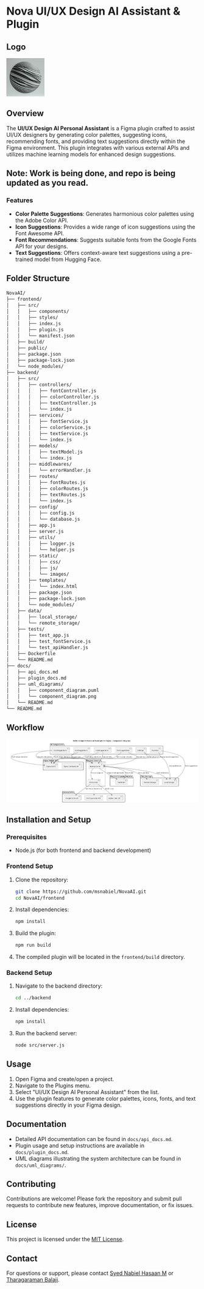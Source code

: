 # Nova UI/UX Design AI Assistant & Plugin


## Logo
<img src="./logo.png" alt="NovaAI-Logo" width="100" height="100">

## Overview

The **UI/UX Design AI Personal Assistant** is a Figma plugin crafted to assist UI/UX designers by generating color palettes, suggesting icons, recommending fonts, and providing text suggestions directly within the Figma environment. This plugin integrates with various external APIs and utilizes machine learning models for enhanced design suggestions.

## Note: Work is being done, and repo is being updated as you read.

### Features

- **Color Palette Suggestions**: Generates harmonious color palettes using the Adobe Color API.
- **Icon Suggestions**: Provides a wide range of icon suggestions using the Font Awesome API.
- **Font Recommendations**: Suggests suitable fonts from the Google Fonts API for your designs.
- **Text Suggestions**: Offers context-aware text suggestions using a pre-trained model from Hugging Face.

## Folder Structure

```plaintext
NovaAI/
├── frontend/
│   ├── src/
│   │   ├── components/
│   │   ├── styles/
│   │   ├── index.js
│   │   ├── plugin.js
│   │   └── manifest.json
│   ├── build/
│   ├── public/
│   ├── package.json
│   ├── package-lock.json
│   └── node_modules/
├── backend/
│   ├── src/
│   │   ├── controllers/
│   │   │   ├── fontController.js
│   │   │   ├── colorController.js
│   │   │   ├── textController.js
│   │   │   └── index.js
│   │   ├── services/
│   │   │   ├── fontService.js
│   │   │   ├── colorService.js
│   │   │   ├── textService.js
│   │   │   └── index.js
│   │   ├── models/
│   │   │   ├── textModel.js
│   │   │   └── index.js
│   │   ├── middlewares/
│   │   │   └── errorHandler.js
│   │   ├── routes/
│   │   │   ├── fontRoutes.js
│   │   │   ├── colorRoutes.js
│   │   │   ├── textRoutes.js
│   │   │   └── index.js
│   │   ├── config/
│   │   │   ├── config.js
│   │   │   └── database.js
│   │   ├── app.js
│   │   ├── server.js
│   │   ├── utils/
│   │   │   ├── logger.js
│   │   │   └── helper.js
│   │   ├── static/
│   │   │   ├── css/
│   │   │   ├── js/
│   │   │   └── images/
│   │   ├── templates/
│   │   │   └── index.html
│   │   ├── package.json
│   │   ├── package-lock.json
│   │   └── node_modules/
│   ├── data/
│   │   ├── local_storage/
│   │   └── remote_storage/
│   ├── tests/
│   │   ├── test_app.js
│   │   ├── test_fontService.js
│   │   └── test_apiHandler.js
│   ├── Dockerfile
│   └── README.md
├── docs/
│   ├── api_docs.md
│   ├── plugin_docs.md
│   ├── uml_diagrams/
│   │   ├── component_diagram.puml
│   │   └── component_diagram.png
│   └── README.md
└── README.md
```

## Workflow

![Workflow](./modified.png)

## Installation and Setup

### Prerequisites

- Node.js (for both frontend and backend development)

### Frontend Setup

1. Clone the repository:

   ```bash
   git clone https://github.com/msnabiel/NovaAI.git
   cd NovaAI/frontend
   ```

2. Install dependencies:

   ```bash
   npm install
   ```

3. Build the plugin:

   ```bash
   npm run build
   ```

4. The compiled plugin will be located in the `frontend/build` directory.

### Backend Setup

1. Navigate to the backend directory:

   ```bash
   cd ../backend
   ```

2. Install dependencies:

   ```bash
   npm install
   ```

3. Run the backend server:

   ```bash
   node src/server.js
   ```

## Usage

1. Open Figma and create/open a project.
2. Navigate to the Plugins menu.
3. Select "UI/UX Design AI Personal Assistant" from the list.
4. Use the plugin features to generate color palettes, icons, fonts, and text suggestions directly in your Figma design.

## Documentation

- Detailed API documentation can be found in `docs/api_docs.md`.
- Plugin usage and setup instructions are available in `docs/plugin_docs.md`.
- UML diagrams illustrating the system architecture can be found in `docs/uml_diagrams/`.

## Contributing

Contributions are welcome! Please fork the repository and submit pull requests to contribute new features, improve documentation, or fix issues.

## License

This project is licensed under the [MIT License](LICENSE).

## Contact

For questions or support, please contact [Syed Nabiel Hasaan M](mailto:msyednabiel@gmail.com) or [Tharagaraman Balaji](mailto:tharagaraman2004@gmail.com).
